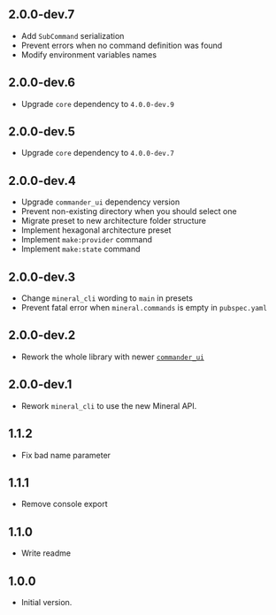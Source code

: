 ## 2.0.0-dev.7
- Add `SubCommand` serialization
- Prevent errors when no command definition was found
- Modify environment variables names

## 2.0.0-dev.6
- Upgrade `core` dependency to `4.0.0-dev.9`

## 2.0.0-dev.5
- Upgrade `core` dependency to `4.0.0-dev.7`

## 2.0.0-dev.4
- Upgrade `commander_ui` dependency version
- Prevent non-existing directory when you should select one
- Migrate preset to new architecture folder structure
- Implement hexagonal architecture preset
- Implement `make:provider` command
- Implement `make:state` command

## 2.0.0-dev.3
- Change `mineral_cli` wording to `main` in presets
- Prevent fatal error when `mineral.commands` is empty in `pubspec.yaml`

## 2.0.0-dev.2
- Rework the whole library with newer [`commander_ui`](https://pub.dev/packages/commander_ui)

## 2.0.0-dev.1

- Rework `mineral_cli` to use the new Mineral API.

## 1.1.2
- Fix bad name parameter

## 1.1.1
- Remove console export

## 1.1.0
- Write readme

## 1.0.0
- Initial version.
